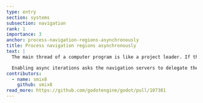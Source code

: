 ```yaml
---
type: entry
section: systems
subsection: navigation
rank: 1
importance: 3
anchor: process-navigation-regions-asynchronously
title: Process navigation regions asynchronously
text: |
  The main thread of a computer program is like a project leader. If the project leader handles too many tasks and doesn’t delegate enough, it can affect the overall performance of the team.

  Enabling async iterations asks the navigation servers to delegate the navigation process to a background thread, which can improve overall navigation performance.
contributors:
  - name: smix8
    github: smix8
read_more: https://github.com/godotengine/godot/pull/107381
---
```

